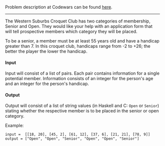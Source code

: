 Problem description at Codewars can be found
[here](https://www.codewars.com/kata/5502c9e7b3216ec63c0001aa/train/python).

-------------

The Western Suburbs Croquet Club has two categories of membership, Senior and Open. They would like
your help with an application form that will tell prospective members which category they will be
placed.
<br>

To be a senior, a member must be at least 55 years old and have a handicap greater than 7. In this
croquet club, handicaps range from -2 to +26; the better the player the lower the handicap.
<br>

#### Input
Input will consist of a list of pairs. Each pair contains information for a single potential member.
Information consists of an integer for the person's age and an integer for the person's handicap.
<br>

#### Output
Output will consist of a list of string values (in Haskell and C: `Open` or `Senior`) stating
whether the respective member is to be placed in the senior or open category.
<br>

Example:
```
input =  [[18, 20], [45, 2], [61, 12], [37, 6], [21, 21], [78, 9]]
output = ["Open", "Open", "Senior", "Open", "Open", "Senior"]
```
